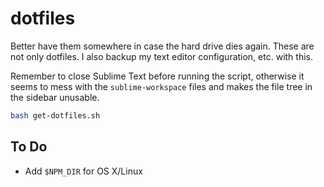 # dotfiles

Better have them somewhere in case the hard drive dies again. These are not only dotfiles. I also backup my text editor configuration, etc. with this.

Remember to close Sublime Text before running the script, otherwise it seems to mess with the `sublime-workspace` files and makes the file tree in the sidebar unusable.

```bash
bash get-dotfiles.sh
```

## To Do

- Add `$NPM_DIR` for OS X/Linux
